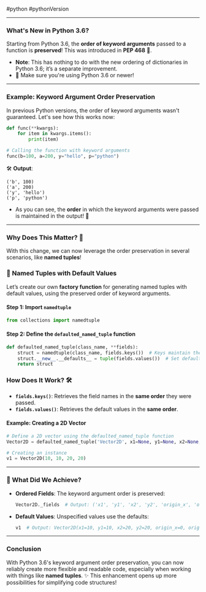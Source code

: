#python #pythonVersion 

---
### What's New in Python 3.6?

Starting from Python 3.6, the **order of keyword arguments** passed to a function is **preserved**! This was introduced in **PEP 468** 🎉.

- **Note**: This has nothing to do with the new ordering of dictionaries in Python 3.6; it’s a separate improvement.
- 🔄 Make sure you're using Python 3.6 or newer!

---

### Example: Keyword Argument Order Preservation

In previous Python versions, the order of keyword arguments wasn't guaranteed. Let's see how this works now:

```python
def func(**kwargs):
    for item in kwargs.items():
        print(item)

# Calling the function with keyword arguments
func(b=100, a=200, y="hello", p="python")
```

🛠 **Output**:
```
('b', 100)
('a', 200)
('y', 'hello')
('p', 'python')
```

- As you can see, the **order** in which the keyword arguments were passed is maintained in the output! 🤩

---

### Why Does This Matter? 🤔

With this change, we can now leverage the order preservation in several scenarios, like **named tuples**!

### 🚀 Named Tuples with Default Values

Let’s create our own **factory function** for generating named tuples with default values, using the preserved order of keyword arguments.

#### Step 1: Import `namedtuple`
```python
from collections import namedtuple
```

#### Step 2: Define the `defaulted_named_tuple` function
```python
def defaulted_named_tuple(class_name, **fields):
    struct = namedtuple(class_name, fields.keys())  # Keys maintain their order
    struct.__new__.__defaults__ = tuple(fields.values())  # Set default values in the same order
    return struct
```

### How Does It Work? 🛠

- **`fields.keys()`**: Retrieves the field names in the **same order** they were passed.
- **`fields.values()`**: Retrieves the default values in the **same order**.

#### Example: Creating a 2D Vector
```python
# Define a 2D vector using the defaulted_named_tuple function
Vector2D = defaulted_named_tuple('Vector2D', x1=None, y1=None, x2=None, y2=None, origin_x=0, origin_y=0)

# Creating an instance
v1 = Vector2D(10, 10, 20, 20)
```

---

### 📝 What Did We Achieve?

- **Ordered Fields**: The keyword argument order is preserved:
    ```python
    Vector2D._fields  # Output: ('x1', 'y1', 'x2', 'y2', 'origin_x', 'origin_y')
    ```
- **Default Values**: Unspecified values use the defaults:
    ```python
    v1  # Output: Vector2D(x1=10, y1=10, x2=20, y2=20, origin_x=0, origin_y=0)
    ```

---

### Conclusion

With Python 3.6's keyword argument order preservation, you can now reliably create more flexible and readable code, especially when working with things like **named tuples**. ✨ This enhancement opens up more possibilities for simplifying code structures!